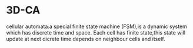 # 3D-CA
cellular automata:a special finite state machine (FSM),is a dynamic system which has discrete time and space. 
Each cell has finite state,this state will update at next dicrete time depends on neighbour cells and itself.
